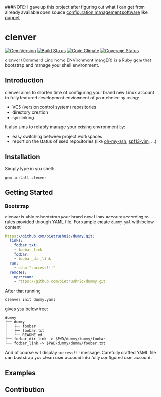 ###NOTE: I gave up this project after figuring out what I can get from already available open source [configuration management software](http://en.wikipedia.org/wiki/Comparison_of_open_source_configuration_management_software) like [puppet](https://github.com/puppetlabs/puppet)

clenver
=======
[![Gem Version](https://badge.fury.io/rb/clenver.png)](http://badge.fury.io/rb/clenver) [![Build Status](https://travis-ci.org/pietrushnic/clenver.png?branch=master)](https://travis-ci.org/pietrushnic/clenver) [![Code Climate](https://codeclimate.com/github/pietrushnic/clenver.png)](https://codeclimate.com/github/pietrushnic/clenver) [![Coverage Status](https://coveralls.io/repos/pietrushnic/clenver/badge.png)](https://coveralls.io/r/pietrushnic/clenver)

clenver (Command Line home ENVironment mangER) is a Ruby gem that bootstrap and manage your shell environment. 

## Introduction

clenver aims to shorten time of configuring your brand new Linux account to fully featured development envionment of your choice by using:
* VCS (version control system) repositories
* directory creation
* symlinking

It also aims to reliably manage your exising environment by:
* easy switching between project workspaces
* report on the status of used repositories (like [oh-my-zsh](), [spf13-vim](), ...)

## Installation
Simply type in you shell:
```
gem install clenver
```
## Getting Started
### Bootstrap
clenver is able to bootstrap your brand new Linux account according to rules provided through YAML file. For 
xample create `dummy.yml` with below content:
```yaml
https://github.com/pietrushnic/dummy.git:
  links:
    foobar.txt:
    - foobar_link
    foobar:
    - foobar_dir_link
  run:
    - echo "success!!!"
  remotes:
    upstream:
    - https://github.com/pietrushnic/dummy.git
```
After that running
```
clenver init dummy.yaml
```
gives you below tree:
```
dummy
├── dummy
│   ├── foobar
│   ├── foobar.txt
│   └── README.md
├── foobar_dir_link -> $PWD/dummy/dummy/foobar
└── foobar_link -> $PWD/dummy/dummy/foobar.txt
```
And of course will display `success!!!` message. Carefully crafted YAML file can bootstrap you clean user account into fully configured user account.
## Examples
## Contribution
